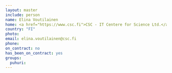 ```yaml
---
layout: master
include: person
name: Elina Voutilainen
home: <a href="https://www.csc.fi">CSC - IT Centere for Science Ltd.</a>
country: "FI"
photo:
email: elina.voutilainen@csc.fi
phone:
on_contract: no
has_been_on_contract: yes
groups:
  puhuri:
---
```

